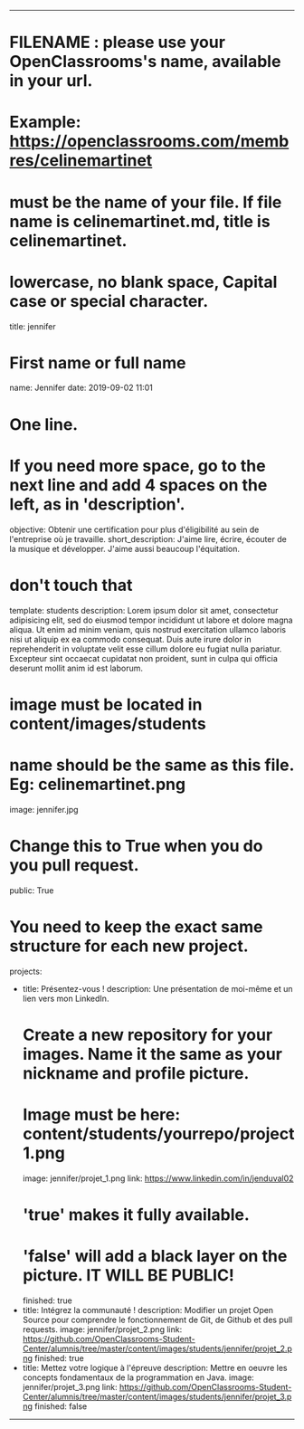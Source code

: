 ---

# FILENAME : please use your OpenClassrooms's name, available in your url.
# Example: https://openclassrooms.com/membres/celinemartinet
# must be the name of your file. If file name is celinemartinet.md, title is celinemartinet.
# lowercase, no blank space, Capital case or special character.
title: jennifer

# First name or full name
name: Jennifer
date: 2019-09-02 11:01

# One line.
# If you need more space, go to the next line and add 4 spaces on the left, as in 'description'.
objective: Obtenir une certification pour plus d'éligibilité au sein de l'entreprise où je travaille.
short_description: J'aime lire, écrire, écouter de la musique et développer. J'aime aussi beaucoup l'équitation.

# don't touch that
template: students
description:
    Lorem ipsum dolor sit amet, consectetur adipisicing elit, sed do eiusmod
    tempor incididunt ut labore et dolore magna aliqua. Ut enim ad minim veniam,
    quis nostrud exercitation ullamco laboris nisi ut aliquip ex ea commodo
    consequat. Duis aute irure dolor in reprehenderit in voluptate velit esse
    cillum dolore eu fugiat nulla pariatur. Excepteur sint occaecat cupidatat non
    proident, sunt in culpa qui officia deserunt mollit anim id est laborum.
	

# image must be located in content/images/students
# name should be the same as this file. Eg: celinemartinet.png
image: jennifer.jpg

# Change this to True when you do you pull request.
public: True

# You need to keep the exact same structure for each new project.
projects:
  - title: Présentez-vous !
    description: Une présentation de moi-même et un lien vers mon LinkedIn.
    # Create a new repository for your images. Name it the same as your nickname and profile picture.
    # Image must be here: content/students/yourrepo/project1.png
    image: jennifer/projet_1.png
    link: https://www.linkedin.com/in/jenduval02
    # 'true' makes it fully available.
    # 'false' will add a black layer on the picture. IT WILL BE PUBLIC!
    finished: true
  - title: Intégrez la communauté !
    description: Modifier un projet Open Source pour comprendre le fonctionnement de Git, de Github et des pull requests. 
    image: jennifer/projet_2.png
    link: https://github.com/OpenClassrooms-Student-Center/alumnis/tree/master/content/images/students/jennifer/projet_2.png
    finished: true
  - title: Mettez votre logique à l'épreuve
    description: Mettre en oeuvre les concepts fondamentaux de la programmation en Java. 
    image: jennifer/projet_3.png
    link: https://github.com/OpenClassrooms-Student-Center/alumnis/tree/master/content/images/students/jennifer/projet_3.png
    finished: false
     
---